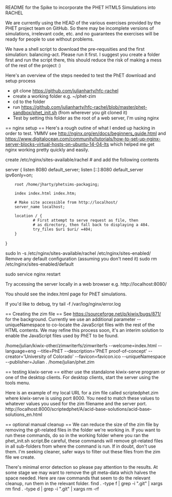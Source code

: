 README for the Spike to incorporate the PHET HTML5 Simulations into RACHEL

We are currently using the HEAD of the various exercises provided by the PHET project team on GitHub. So there may be incomplete versions of simulations, irrelevant code, etc. and no guarantees the exercises will be ready for people to use without problems. 

We have a shell script to download the pre-requsities and the first simulation: balancing-act. Please run it first. I suggest you create a folder first and run the script there, this should reduce the risk of making a mess of the rest of the project :) 

Here's an overview of the steps needed to test the PhET download and setup process

* git clone https://github.com/julianharty/hfc-rachel
* create a working folder e.g. ~/phet-zim
* cd to the folder
* run https://github.com/julianharty/hfc-rachel/blob/master/phet-sandbox/phet_init.sh (from wherever you git cloned it)
* Test by setting this folder as the root of a web server, I'm using nginx

== nginx setup ==
Here's a rough outine of what I ended up hacking in order to test. YMMV 
see http://nginx.org/en/docs/beginners_guide.html and https://www.digitalocean.com/community/tutorials/how-to-set-up-nginx-server-blocks-virtual-hosts-on-ubuntu-14-04-lts which helped me get nginx working pretty quickly and easily.

create /etc/nginx/sites-available/rachel # and add the following contents

  server {
        listen 8080 default_server;
        listen [::]:8080 default_server ipv6only=on;

        root /home/jharty/phetsims-packaging;

        index index.html index.htm;

        # Make site accessible from http://localhost/
        server_name localhost;

        location / {
                # First attempt to serve request as file, then
                # as directory, then fall back to displaying a 404.
                try_files $uri $uri/ =404;
        }
  }

  sudo ln -s /etc/nginx/sites-available/rachel /etc/nginx/sites-enabled/
Remove any default configuration (assuming you don't need it)
sudo rm /etc/nginx/sites-enabled/default

sudo service nginx restart

Try accessing the server locally in a web browser e.g. http://localhost:8080/

You should see the index.html page for PhET simulations.

If you'd like to debug, try 
  tail -f /var/log/nginx/error.log 

== Creating the zim file ==
See https://sourceforge.net/p/kiwix/bugs/871/ for the background. Currently we use an additional parameter --uniqueNamespace to co-locate the JavaScript files with the rest of the HTML contents. We may refine this process soon, it's an interim solution to enable the JavaScript files used by PhET to be found.

/home/julian/kiwix-other/zimwriterfs/zimwriterfs --welcome=index.html --language=eng --title=PhET --description='PhET proof-of-concept' --creator='University of Colorado' --favicon=favicon.ico --uniqueNamespace --publisher=Julian . /home/julian/phet.zim

== testing kiwix-serve ==
either use the standalone kiwix-serve program or one of the desktop clients. For desktop clients, start the server using the tools menu.

Here is an example of my local URL for a zim file called scriptedphet.zim where kiwix-serve is using port 8000. You need to match these values to whatever values you used for the zim filename and the server port. 
http://localhost:8000/scriptedphet/A/acid-base-solutions/acid-base-solutions_en.html

== optional manual cleanup ==
We can reduce the size of the zim file by removing the git-related files in the folder we're working in. If you want to run these commands, do so in the working folder where you ran the phet_init.sh script.Be careful, these commands will remove git-related files in all sub-folders from where the command is run. If in doubt, don't use them. I'm seeking cleaner, safer ways to filter out these files from the zim file we create. 

There's minimal error detection so please pay attention to the results. At some stage we may want to remove the git meta-data which halves the space needed. Here are raw commands that seem to do the relevant cleanup, run them in the relevant folder.
find . -type f | grep -i "\.git" | xargs rm
find . -type d | grep -i "\.git" | xargs rm -rf
